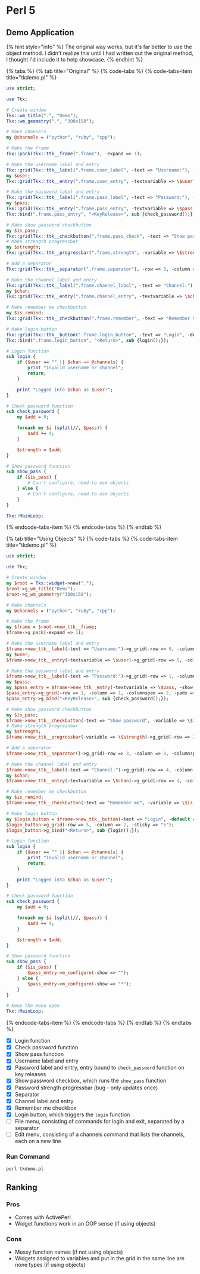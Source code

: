 # Perl 5

## Demo Application

{% hint style="info" %}
The original way works, but it's far better to use the object method. I didn't realize this until I had written out the original method, I thought I'd include it to help showcase.
{% endhint %}

{% tabs %}
{% tab title="Original" %}
{% code-tabs %}
{% code-tabs-item title="tkdemo.pl" %}
```perl
use strict;

use Tkx;

# Create window
Tkx::wm_title(".", "Demo");
Tkx::wm_geometry(".", "300x150");

# Make channels
my @channels = ("python", "ruby", "cpp");

# Make the frame
Tkx::pack(Tkx::ttk__frame(".frame"), -expand => 1);

# Make the username label and entry
Tkx::grid(Tkx::ttk__label(".frame.user_label", -text => "Username:"), -row => 0, -column => 0, -sticky => "w");
my $user;
Tkx::grid(Tkx::ttk__entry(".frame.user_entry", -textvariable => \$user), -row => 0, -column => 1, -columnspan => 2, -padx => 3, -pady => 1);

# Make the password label and entry
Tkx::grid(Tkx::ttk__label(".frame.pass_label", -text => "Password:"), -row => 1, -column => 0, -sticky => "w");
my $pass;
Tkx::grid(Tkx::ttk__entry(".frame.pass_entry", -textvariable => \$pass, -show => "*"), -row => 1, -column => 1, -columnspan => 2, -padx => 3, -pady => 1);
Tkx::bind(".frame.pass_entry", "<KeyRelease>", sub {check_password();});

# Make show password checkbutton
my $is_pass;
Tkx::grid(Tkx::ttk__checkbutton(".frame.pass_check", -text => "Show password", -variable => $is_pass, -command => sub {show_pass();}), -row => 2, -column => 0, -columnspan => 2, -sticky => "w");
# Make strength progressbar
my $strength;
Tkx::grid(Tkx::ttk__progressbar(".frame.strength", -variable => \$strength), -row => 2, -column => 2, -sticky => "we");

# Add a separator
Tkx::grid(Tkx::ttk__separator(".frame.separator"), -row => 3, -column => 0, -columnspan => 3, -pady => 3, -sticky => "we");

# Make the channel label and entry
Tkx::grid(Tkx::ttk__label(".frame.channel_label", -text => "Channel:"), -row => 4, -column => 0, -sticky => "w");
my $chan;
Tkx::grid(Tkx::ttk__entry(".frame.channel_entry", -textvariable => \$chan), -row => 4, -column => 1, -columnspan => 2, -padx => 3, -pady => 1);

# Make remember me checkbutton
my $is_remind;
Tkx::grid(Tkx::ttk__checkbutton(".frame.remember", -text => "Remember me", -variable => \$is_remind), -row => 5, -column => 0, -columnspan => 2, -sticky => "w");

# Make login button
Tkx::grid(Tkx::ttk__button(".frame.login_button", -text => "Login", -default => "active", -command => sub {login();}), -row => 5, -column => 2, -sticky => "e");
Tkx::bind(".frame.login_button", "<Return>", sub {login();});

# Login function
sub login {
	if ($user == "" || $chan ~~ @channels) {
		print "Invalid username or channel";
		return;
	}

	print "Logged into $chan as $user!";
}

# Check password function
sub check_password {
	my $add = 0;

	foreach my $i (split(//, $pass)) {
		$add += 4;
	}

	$strength = $add;
}

# Show password function
sub show_pass {
	if ($is_pass) {
		# Can't configure, need to use objects
	} else {
		# Can't configure, need to use objects
	}
}

Tkx::MainLoop;

```
{% endcode-tabs-item %}
{% endcode-tabs %}
{% endtab %}

{% tab title="Using Objects" %}
{% code-tabs %}
{% code-tabs-item title="tkdemo.pl" %}
```perl
use strict;

use Tkx;

# Create window
my $root = Tkx::widget->new(".");
$root->g_wm_title("Demo");
$root->g_wm_geometry("300x150");

# Make channels
my @channels = ("python", "ruby", "cpp");

# Make the frame
my $frame = $root->new_ttk__frame;
$frame->g_pack(-expand => 1);

# Make the username label and entry
$frame->new_ttk__label(-text => "Username:")->g_grid(-row => 0, -column => 0, -sticky => "w");
my $user;
$frame->new_ttk__entry(-textvariable => \$user)->g_grid(-row => 0, -column => 1, -columnspan => 2, -padx => 3, -pady => 1);

# Make the password label and entry
$frame->new_ttk__label(-text => "Password:")->g_grid(-row => 1, -column => 0, -sticky => "w");
my $pass;
my $pass_entry = $frame->new_ttk__entry(-textvariable => \$pass, -show => "*");
$pass_entry->g_grid(-row => 1, -column => 1, -columnspan => 2, -padx => 3, -pady => 1);
$pass_entry->g_bind("<KeyRelease>", sub {check_password();});

# Make show password checkbutton
my $is_pass;
$frame->new_ttk__checkbutton(-text => "Show password", -variable => \$is_pass, -command => sub {show_pass();})->g_grid(-row => 2, -column => 0, -columnspan => 2, -sticky => "w");
# Make strength progressbar
my $strength;
$frame->new_ttk__progressbar(-variable => \$strength)->g_grid(-row => 2, -column => 2, -sticky => "we");

# Add a separator
$frame->new_ttk__separator()->g_grid(-row => 3, -column => 0, -columnspan => 3, -pady => 3, -sticky => "we");

# Make the channel label and entry
$frame->new_ttk__label(-text => "Channel:")->g_grid(-row => 4, -column => 0, -sticky => "w");
my $chan;
$frame->new_ttk__entry(-textvariable => \$chan)->g_grid(-row => 4, -column => 1, -columnspan => 2, -padx => 3, -pady => 1);

# Make remember me checkbutton
my $is_remind;
$frame->new_ttk__checkbutton(-text => "Remember me", -variable => \$is_remind)->g_grid(-row => 5, -column => 0, -columnspan => 2, -sticky => "w");

# Make login button
my $login_button = $frame->new_ttk__button(-text => "Login", -default => "active");
$login_button->g_grid(-row => 5, -column => 2, -sticky => "e");
$login_button->g_bind("<Return>", sub {login();});

# Login function
sub login {
	if ($user == "" || $chan ~~ @channels) {
		print "Invalid username or channel";
		return;
	}

	print "Logged into $chan as $user!";
}

# Check password function
sub check_password {
	my $add = 0;

	foreach my $i (split(//, $pass)) {
		$add += 4;
	}

	$strength = $add;
}

# Show password function
sub show_pass {
	if ($is_pass) {
		$pass_entry->m_configure(-show => "");
	} else {
		$pass_entry->m_configure(-show => "*");
	}
}

# Keep the menu open
Tkx::MainLoop;

```
{% endcode-tabs-item %}
{% endcode-tabs %}
{% endtab %}
{% endtabs %}

* [x] Login function
* [x] Check password function
* [x] Show pass function 
* [x] Username label and entry
* [x]  Password label and entry, entry bound to `check_password` function on key releases
* [x]  Show password checkbox, which runs the `show_pass` function
* [x]  Password strength progressbar \(bug - only updates once\)
* [x]  Separator
* [x]  Channel label and entry
* [x]  Remember me checkbox
* [x]  Login button, which triggers the `login` function
* [ ]  File menu, consisting of commands for login and exit, separated by a separator
* [ ]  Edit menu, consisting of a channels command that lists the channels, each on a new line

### Run Command

```text
perl tkdemo.pl
```

## Ranking

### Pros

* Comes with ActivePerl
* Widget functions work in an OOP sense \(if using objects\)

### Cons

* Messy function names \(if not using objects\)
* Widgets assigned to variables and put in the grid in the same line are none types \(if using objects\)

